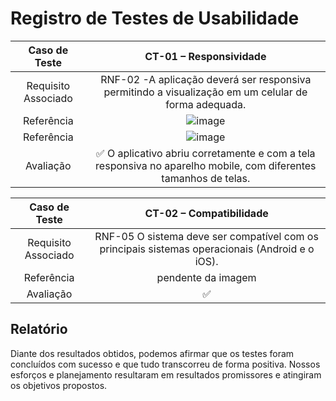 # Registro de Testes de Usabilidade



| **Caso de Teste** 	| **CT-01 – Responsividade**	|
|:---:	|:---:	|
|Requisito Associado | RNF-02 -A aplicação deverá ser responsiva permitindo a visualização em um celular de forma adequada. |
| Referência | ![image](https://github.com/ICEI-PUC-Minas-PMV-ADS/pmv-ads-2023-2-e3-proj-mov-t3-time4-fit/assets/93801572/4ce3172b-b1b3-4bd9-a86c-085e9bba6297)|
| Referência | ![image](https://github.com/ICEI-PUC-Minas-PMV-ADS/pmv-ads-2023-2-e3-proj-mov-t3-time4-fit/assets/93801572/a0834510-43bf-41af-abaa-4e3c6f2956f8)|
| Avaliação | ✅ O aplicativo abriu corretamente e com a tela responsiva no aparelho mobile, com diferentes tamanhos de telas. |


| **Caso de Teste** 	| **CT-02 – Compatibilidade**	|
|:---:	|:---:	|
|Requisito Associado | RNF-05  O sistema deve ser compatível com os principais sistemas operacionais (Android e o iOS).  |
| Referência 	| pendente da imagem |
| Avaliação | ✅  |



## Relatório
Diante dos resultados obtidos, podemos afirmar que os testes foram concluídos com sucesso e que tudo transcorreu de forma positiva. Nossos esforços e planejamento resultaram em resultados promissores e atingiram os objetivos propostos.
